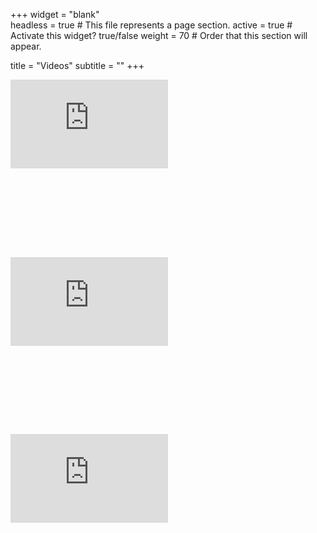 +++
widget = "blank"  
headless = true  # This file represents a page section.
active = true  # Activate this widget? true/false
weight = 70  # Order that this section will appear.

title = "Videos"
subtitle = ""
+++
 
<div style="position: relative; padding-bottom: 56.25%; height: 0; overflow: hidden;">
  <iframe src="https://www.youtube.com/embed/2RJtDc5HjDQ" style="position: absolute; top: 0; left: 0; width: 50%; height: 50%; border:0;" allowfullscreen title="YouTube Video"></iframe>
</div>

<div style="position: relative; padding-bottom: 56.25%; height: 0; overflow: hidden;">
  <iframe src="https://www.youtube.com/embed/C9_jVWhoJW0" style="position: absolute; top: 0; left: 0; width: 50%; height: 50%; border:0;" allowfullscreen title="YouTube Video"></iframe>
</div>

<div style="position: relative; padding-bottom: 56.25%; height: 0; overflow: hidden;">
  <iframe src="https://www.youtube.com/embed/1d8nbIJsIXI" style="position: absolute; top: 0; left: 0; width: 50%; height: 50%; border:0;" allowfullscreen title="YouTube Video"></iframe>
</div>
